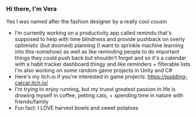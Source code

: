 ### Hi there, I'm Vera
Yes I was named after the fashion designer by a really cool cousin
-  I’m currently working on a productivity app called remindu that's supposed to help with time blindness and provide pushback on overly optimistic (but doomed) planning (I want to sprinkle machine learning into this-somehow) as well as like reminding people to do important things they could push back but shouldn't forget and so it's a calendar with a habit tracker dashboard thingy and like reminders + filterable lists I'm also working on some random game projects in Unity and C#
-  Here's my itch.io if you're interested in game projects: https://pudding-catcat.itch.io/
-  I'm trying to enjoy running, but my truest greatest passion in life is drowing myself in coffee, petting cats, + spending time in nature with friends/family
-  Fun fact: I LOVE harvest bowls and sweet potatoes
